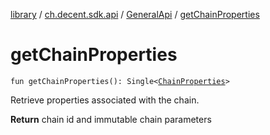 [library](../../index.md) / [ch.decent.sdk.api](../index.md) / [GeneralApi](index.md) / [getChainProperties](./get-chain-properties.md)

# getChainProperties

`fun getChainProperties(): Single<`[`ChainProperties`](../../ch.decent.sdk.model/-chain-properties/index.md)`>`

Retrieve properties associated with the chain.

**Return**
chain id and immutable chain parameters


